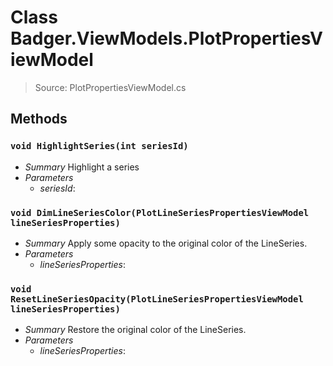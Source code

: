 # Class Badger.ViewModels.PlotPropertiesViewModel
> Source: PlotPropertiesViewModel.cs
## Methods
### `void HighlightSeries(int seriesId)`
* *Summary*
  Highlight a series
* *Parameters*
  * _seriesId_: 
### `void DimLineSeriesColor(PlotLineSeriesPropertiesViewModel lineSeriesProperties)`
* *Summary*
  Apply some opacity to the original color of the LineSeries.
* *Parameters*
  * _lineSeriesProperties_: 
### `void ResetLineSeriesOpacity(PlotLineSeriesPropertiesViewModel lineSeriesProperties)`
* *Summary*
  Restore the original color of the LineSeries.
* *Parameters*
  * _lineSeriesProperties_: 
